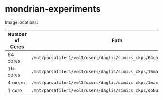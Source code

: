 # mondrian-experiments

Image locations:

| Number of Cores | Path | 
|---|---|
| 64 cores | `/mnt/parsafiler1/vol3/users/daglis/simics_ckps/64core_machine` | 
| 16 cores | `/mnt/parsafiler1/vol3/users/daglis/simics_ckps/16machines_4GBper_core` | 
| 4 cores |  `/mnt/parsafiler1/vol3/users/daglis/simics_ckps/1machine4cores` | 
| 1 core |   `/mnt/parsafiler1/vol3/users/daglis/simics_ckps/soNuma1core` | 
